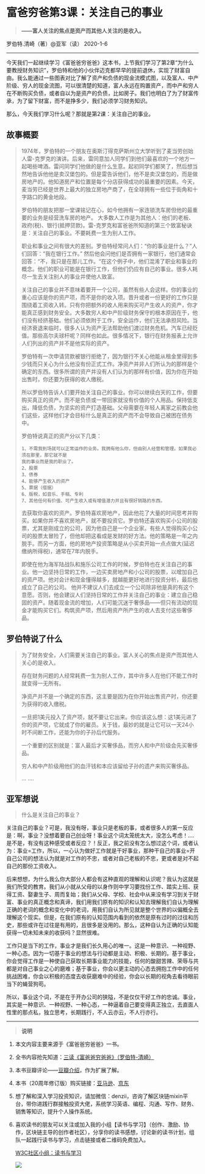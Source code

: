 # 富爸穷爸第3课：关注自己的事业

> **——富人关注的焦点是资产而其他人关注的是收入。**

 罗伯特.清崎（著）@亚军（读） 2020-1-6



------

今天我们一起继续学习《富爸爸穷爸爸》这本书，上节我们学习了第2章“为什么要教授财务知识”，罗伯特和他的小伙伴迈克都早早的提前退休，实现了财富自由。我么能通过一些图表对比了解了资产和负债的现金流模式图，以及富人、中产阶级、穷人的现金流图，可以很清楚的知道，富人永远在购置资产，而中产和穷人在不断购买负债，或者自以为是资产的负债，比如房子。我们也明白了为了财富传承，为了留下财富，而不是挣多少，我们必须学习财务知识。

那么，今天我们学习什么呢？那就是第2课：关注自己的事业。



## **故事概要**

> 1974年，罗伯特的一个朋友在奥斯汀得克萨斯州立大学听到了麦当劳创始人雷-克罗克的演讲。后来，雷同意加人同学们到他们最喜欢的一个地方一起喝些啤酒。雷问同学们他做的是什么生意。起初同学们都笑了，然后想当然地告诉他他是卖汉堡包的。但是雷告诉他们，他不是卖汉堡包的，而是做房地产的。他知道房产和位置是每个分店获得成功的最重要的因素。今天，麦当劳已经是世界上最大的独立房地产商了，在全球拥有一些位于街角和十字路口的黄金地段。
>
> 罗伯特的朋友把那一堂课铭记在心，如今他拥有一家连锁洗车房但他的最重要的业务是经营洗车房的地产。
> 大多数人工作是为其他人：他们的老板、政府(税)、银行(抵押贷款)。雷-克罗克和富爸爸所知道的第三个致富秘诀是：关注自己的事业。不要耗费一生为别人工作。
>
> 职业和事业之间有很大的差别。罗伯特经常问人们：“你的事业是什么？”人们回答：“我在银行工作。”  然后他会问他们是否拥有一家银行，他们通常会回答：“不，我只是在那儿工作。“在这个例子中，他们混淆了职业和事业的概念。他们的职业可能是在银行工作，但他们仍应有自己的事业。很多人耗尽一生去关注别人的事业并使他人致富。
>
> 关注自己的事业并不意味着要开一个公司，虽然有些人会这样。你的事业的重心应该是你的资产项，而不是你的收入项。晋升或者一份更好的工作只是围绕着工资收入转。只有你把额外的收人用来购买可产生收人的资产，你才能真正感到财务安全。大多数穷人和中产阶级财务保守的根本原因在于，他们没有经挤基础。他们必须依附于工作，安全运作，他们无法承担风险。当经济衰退来临时，很多人认为资产无法帮助他们渡过财务危机。汽车已经贬值。那些高尔夫球杆呢？同样也如此。很多情况下，银行在财务报表上允许人们列出的资产并不是他实际的资产。
>
> 罗伯特有一次申请贷款被银行拒绝了，因为银行不关心他能从租金里得到多少钱而只关心为什么他没有份正式工作。净资产并非人们所认为的那样是个确定的东西。很多所谓的资产并没有人们认为的那样有价值，因为你在开始出售时，你还要为获得的收人缴税。
>
> 所以罗伯特告诉人们要开始关注自己的事业。你可以继续白天的工作，但要购买真正的资产。而不是负债或一带回家就没有价值的个人用品。保持低支出，降低负债，为坚实的资产打造基础。父母需要在年轻人离家之前教会他们这些，这样他们才会目标什么是真正的资产而不会导致自己被困在债务中。
>
> 罗伯特说真正的资产分以下几类：
>
> ```
> 1、不需我到场就可以正常运作的业务。我拥有他么你，但由别人经营和管理。如果我必须在那里，那它就不是
> 我的事业而是我的职业了。
> 2、股票
> 3、债券
> 4、能够产生收入的资产
> 5、票据（借据）
> 6、版税，如音乐、手稿、专利
> 7、其他任何有价值、可产生收入或有增值潜力并且有很好销路的东西。 
> ```
>
> 去获取你喜欢的资产。罗伯特喜欢房地产，因此他花了大量的时间思考并购买。如果你并不喜欢房地产，就不要投资它。罗伯特还喜欢购买小公司的股票，尤其是刚成立的公司，因为他自己是一个企业家。有些人觉得购买小公司的股票太冒险了，但他却把这看成是发财的好方法。他的策略是一年之内脱手。而另一方面，他的房地产投资策略是从小买卖开始一点点做大(延迟缴纳所得税)，通常在7年内脱手。
>
> 即使在他为海军陆战队和施乐公司工作的时候，罗伯特也在关注自己的事业。他一边坚持日常的工作，一边买卖房地产和小公司的股票，以增加自己的资产项。他对会计和现金懂得越多，就越能更好地进行投资分析，最后他成立了自己的公司。
> 他并不建议人们去成立一个公司除非他是真的有这个意愿。否则，他会建议人们坚持日常的工作并关注自己的事业：建立自己稳固的资产。随着现金流的增加，人们可能沉迷于奢侈品——但只有流动的现金才能购买它们。构筑资产项，然后用资产所产生的收人去支付这些奢侈品。



## **罗伯特说了什么**

> 为了财务安全，人们需要关注自己的事业。富人关心的焦点是资产而其他人关心的是收入。
>
> 存在财务问题的人经常耗费一生为别人工作，其中许多人在他们不能工作时就变得一无所有。
>
> 净资产并不是一个确定的东西，这主要是因为在你开始出售资产时，你还要为获得的收入缴税。
>
> 一旦把1美元投入了资产项，就不要让它出来。你应该这么想：这1美元进了你的资产项，它就成了你的雇员。关于钱，最妙的就是让它可以一天24小时不间断工作，还能为你的子孙后代服务。
>
> 一个重要的区别就是：富人最后才买奢侈品，而穷人和中产阶级会先买奢侈品。
>
> 穷人和中产阶级用他们的血汗钱和本应该留给子孙的遗产来购买奢侈品。
>
> ... ....



## 亚军想说

> 什么是关注自己的事业？

关注自己的事业？可是，我没有呀，事业只是老板的事，或者很多人的第一反应是：啊，事业？没想着要自己创业呀！事业这个词太笼统太大，没怎么考虑！....是不是，有没有这种感受或者反应？！反正，我之前没有怎么想过这个词，或者认为：事业=工作，所以，一心认为做好工作就是干好事业，那种干自己的事业=开自己公司的想法认为就是对工作的不忠，或者对自己老板的不忠，更或者是对不起自己的那份工资收入。

后来想想，为什么我么你大部分人都会有这种直观的理解和认识呢？我认为这就是我们所受的教育。我们从小就从父母的以身作则中学习要找份工作、踏实上班、获得工资、娶妻生子、周而复始；我们从父母、学校、社会中从来没有学习到关于财富、事业的真正概念和真谛，我们用我们原有的知识和认知去理解我们自认为理解正确的老词的概念和变化中的老词，用我们自认为所见就是整个世界的以偏概全去理解这个现实。但是，在我们原有的认知范围内看到的依然是原有过时的过往和历史，那些或许在过往是有用的，且很多是没用的。那么，这种自认为正确的认知能获得一切未知未来的收获吗？显然很难。

工作只是当下的工作，事业才是我们长久用心的唯一。这是一种意识、一种视野、一种心态。因为一切基于事业的想法与行动都是主动、积极、长期的。基于事业，你会觉得工作是一种使自己获取长期事业能力的技能，任何的酸甜苦辣、荣辱与共都是对自己事业之心的磨难；基于事业，你会以更主动的心态去拥抱工作中的任何挑战困难，你会以积极的态度去收获磨难中的经验，你会以长期的视角去看待眼前当下的蝇营狗苟。

所以，事业这个词，不是在于开办公司的狭隘，不是仅仅干好工作的忠诚。事业，其实是一种意识、一种视野、一种心态，一种逼着自己要变得真正独立，去直面人性里的那点私，独立思考，长期践行，不人云亦云，不人行亦行。



------

> **说明**

1. 本文内容主要来源于《富爸爸穷爸爸》一书。

2. 全书内容抢先知道：[三读《富爸爸穷爸爸》（罗伯特-清崎）](https://w3c.group/c/1578042683991669)

3. 本书豆瓣评论——[豆瓣介绍](https://book.douban.com/subject/3291111/)，作为扩展了解。

4. 本书（20周年修订版）购买链接：[亚马逊](https://www.amazon.cn/b?node=1941075071&ref=cn_ags_top_nav_item_658399051_merchandised-search-top-3)、[京东](https://item.jd.com/28788556670.html)

5. 想了解和深入学习投资知识，请加微信：denzii，咨询了解区块链mixin平台，带你进践行群接触投资大佬，系统学习英语、编程、沟通、写作、财务、销售等知识，提升个人操作系统。

6. 喜欢读书的朋友可以关注或加入我的小组【读书与学习】（创作、激励、协作，区块链主导的创作者社区），分享你的读书感想，讨论新的读书计划，组队一起践行读书与学习，点击链接或者二维码免费加入。

   [W3C社区小组：读书与学习 ](https://w3c.group/g/1124622/join?ref=2307e1c2) 

   ![](E:/study/GitHub/RichDadandPoorDad/pic/0read.jpg)

